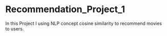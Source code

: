 # Recommendation_Project_1
In this Project I using NLP concept cosine similarity to recommend  movies to users.
